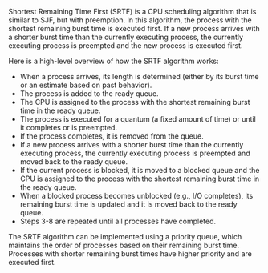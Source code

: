 Shortest Remaining Time First (SRTF) is a CPU scheduling algorithm that is similar to SJF, but with preemption. In this algorithm, the process with the shortest remaining burst time is executed first. If a new process arrives with a shorter burst time than the currently executing process, the currently executing process is preempted and the new process is executed first.

Here is a high-level overview of how the SRTF algorithm works:

* When a process arrives, its length is determined (either by its burst time or an estimate based on past behavior).
* The process is added to the ready queue.
* The CPU is assigned to the process with the shortest remaining burst time in the ready queue.
* The process is executed for a quantum (a fixed amount of time) or until it completes or is preempted.
* If the process completes, it is removed from the queue.
* If a new process arrives with a shorter burst time than the currently executing process, the currently executing process is preempted and moved back to the ready queue.
* If the current process is blocked, it is moved to a blocked queue and the CPU is assigned to the process with the shortest remaining burst time in the ready queue.
* When a blocked process becomes unblocked (e.g., I/O completes), its remaining burst time is updated and it is moved back to the ready queue.
* Steps 3-8 are repeated until all processes have completed.

The SRTF algorithm can be implemented using a priority queue, which maintains the order of processes based on their remaining burst time. Processes with shorter remaining burst times have higher priority and are executed first.
